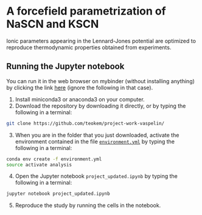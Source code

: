 # A forcefield parametrization of NaSCN and KSCN 

Ionic parameters appearing in the Lennard-Jones potential are optimized to reproduce thermodynamic properties obtained from experiments.

## Running the Jupyter notebook

You can run it in the web browser on mybinder (without installing anything) by clicking the link [here](https://mybinder.org/v2/gh/vaspelin/thiocyanate/master?filepath=project_updated.ipynb) (ignore the following in that case).


1. Install miniconda3 or anaconda3 on your computer.
2. Download the repository by downloading it directly, or by typing the following in a terminal:
```bash 
git clone https://github.com/teokem/project-work-vaspelin/
```
3. When you are in the folder that you just downloaded, activate the environment contained in the file [`environment.yml`](/environment.yml) by typing the following in a terminal:
```bash 
conda env create -f environment.yml
source activate analysis
```
4. Open the Jupyter notebook `project_updated.ipynb` by typing the following in a terminal:
```bash
jupyter notebook project_updated.ipynb 
```
5. Reproduce the study by running the cells in the notebook.

